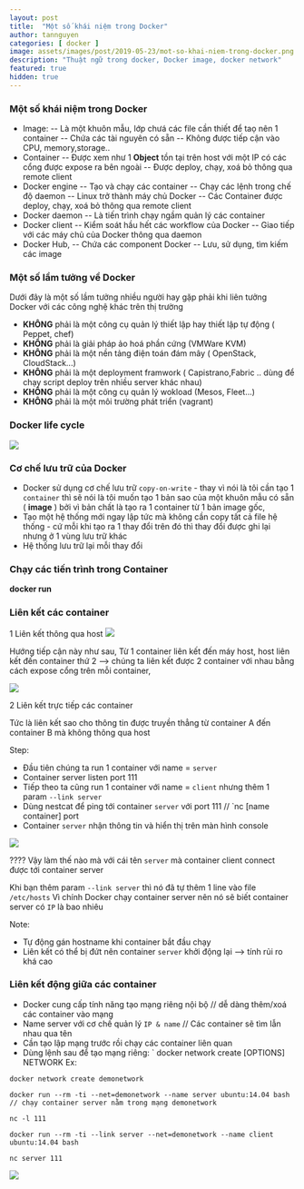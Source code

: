 ```yaml
---
layout: post
title:  "Một số khái niệm trong Docker"
author: tannguyen
categories: [ docker ]
image: assets/images/post/2019-05-23/mot-so-khai-niem-trong-docker.png
description: "Thuật ngữ trong docker, Docker image, docker network"
featured: true
hidden: true
---
```


### Một số khái niệm trong Docker
* Image: 
 -- Là một khuôn mẫu, lớp chưá các file cần thiết để taọ nên 1 container
 -- Chứa các tài nguyên có sẵn 
 -- Không được tiếp cận vào CPU, memory,storage..
 * Container
 -- Được xem như 1 **Object** tồn tại trên host với một IP có các cổng được expose ra bên ngoài
 -- Được deploy, chạy, xoá bỏ thông qua remote client
 * Docker engine 
 -- Tạo và chạy các container
 -- Chạy các lệnh trong chế độ daemon
 -- Linux trở thành máy chủ Docker
 -- Các Container được deploy, chạy, xoá bỏ thông qua remote client 
 * Docker daemon
 -- Là tiến trình chạy ngầm quản lý các container
 * Docker client
 -- Kiểm soát hầu hết các workflow của Docker
 -- Giao tiếp với các máy chủ của Docker thông qua daemon
 * Docker Hub,
 -- Chứa các component Docker
 -- Lưu, sử dụng, tìm kiếm các image
 
 
 ### Một số lầm tưởng về Docker
 
 Dưới đây là một số lầm tưởng nhiều người hay gặp phải khi liên tưởng Docker với các công nghệ khác trên thị trường
 * **KHÔNG** phải là một công cụ quản lý thiết lập hay thiết lập tự động ( Peppet, chef)
 * **KHÔNG** phải là giải pháp ảo hoá phần cứng (VMWare KVM)
 * **KHÔNG** phải là một nền tảng điện toán đám mây ( OpenStack, CloudStack...)
 * **KHÔNG** phải là một deployment framwork ( Capistrano,Fabric .. dùng để chạy script deploy trên nhiều server khác nhau)
 * **KHÔNG** phải là một công cụ quản lý wokload (Mesos, Fleet...)
 * **KHÔNG** phải là một môi trường phát triển (vagrant)
 
 ### Docker life cycle
 
 <img src="https://i.ibb.co/3yjcMPB/image.png">
  
 ### Cơ chế lưu trữ của Docker
 * Docker sử dụng cơ chế lưu trữ `copy-on-write` - thay vì nói là tôi cần tạo 1 `container` thì sẽ nói 
  là tôi muốn tạo 1 bản sao của một khuôn mẫu có sẵn ( **image** ) bởi vì bản chất là tạo ra 1 container từ 1 bản image gốc,
 * Tạo một hệ thống mới ngay lập tức mà không cần copy tất cả file hệ thống - cứ mỗi khi tạo ra 1 thay đổi trên đó thì thay đổi được ghi lại nhưng ở 1 vùng lưu trữ khác 
 * Hệ thống lưu trữ lại mỗi thay đổi 
 
 ### Chạy các tiến trình trong Container
 
 **docker run**
 
 
 ### Liên kết các container
 
 1 Liên kết thông qua host
  <img src="https://i.ibb.co/MPx2GN0/image.png">
  
  Hướng tiếp cận này như sau, Từ 1 container liên kết đến máy host, host liên kết đến container thứ 2 --> chúng ta liên kết được 2 container với nhau
  bằng cách expose cổng trên mỗi container,
  
  <img src="https://i.ibb.co/QYbvTT4/image.png">
  
 2 Liên kết trực tiếp các container
 
  Tức là liên kết sao cho thông tin được truyền thẳng từ container A đến container B mà không thông qua host
  
  Step: 
   * Đầu tiên chúng ta run 1 container với name = `server`
   * Container server listen port 111
   * Tiếp theo ta cũng run 1 container với name = `client` nhưng thêm 1 param `--link server`
   * Dùng nestcat để ping tới container `server` với port 111 // `nc [name container] port 
   * Container `server` nhận thông tin và hiển thị trên màn hình console
   
  <img src="https://i.ibb.co/yQzQg6N/image.png">
  
  ???? Vậy làm thế nào mà với cái tên `server` mà container client connect được tới container server 
  
  Khi bạn thêm param `--link server` thì nó đã tự thêm 1 line vào file `/etc/hosts`
  Vì chính Docker chạy container server nên nó sẽ biết container server có `IP` là bao nhiêu
  
  Note: 
   * Tự động gán hostname khi container bắt đầu chạy 
   * Liên kết có thể bị đứt nên container `server` khởi động lại --> tính rủi ro khá cao
   
 ### Liên kết động giữa các container
 
  * Docker cung cấp tính năng tạo mạng riêng nội bộ // dễ dàng thêm/xoá các container vào mạng 
  * Name server với cơ chế quản lý `IP & name` // Các container sẽ tìm lẫn nhau qua tên 
  * Cần tạo lập mạng trước rồi chạy các container liên quan
  * Dùng lệnh sau để tạo mạng riêng: ` docker network create [OPTIONS] NETWORK
Ex:

```
docker network create demonetwork

docker run --rm -ti --net=demonetwork --name server ubuntu:14.04 bash // chạy container server nằm trong mạng demonetwork 

nc -l 111
```

```
docker run --rm -ti --link server --net=demonetwork --name client ubuntu:14.04 bash 

nc server 111
```

<img src="https://i.ibb.co/jH7JBW8/image.png">

  
